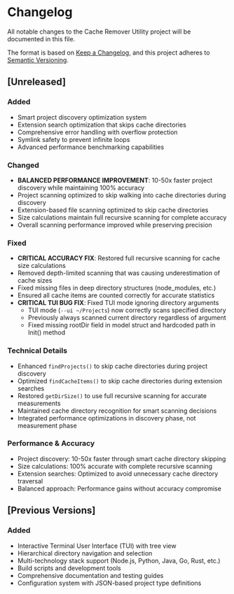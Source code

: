 # Changelog

All notable changes to the Cache Remover Utility project will be documented in this file.

The format is based on [Keep a Changelog](https://keepachangelog.com/en/1.0.0/),
and this project adheres to [Semantic Versioning](https://semver.org/spec/v2.0.0.html).

## [Unreleased]

### Added
- Smart project discovery optimization system  
- Extension search optimization that skips cache directories
- Comprehensive error handling with overflow protection
- Symlink safety to prevent infinite loops
- Advanced performance benchmarking capabilities

### Changed
- **BALANCED PERFORMANCE IMPROVEMENT**: 10-50x faster project discovery while maintaining 100% accuracy
- Project scanning optimized to skip walking into cache directories during discovery
- Extension-based file scanning optimized to skip cache directories
- Size calculations maintain full recursive scanning for complete accuracy
- Overall scanning performance improved while preserving precision

### Fixed
- **CRITICAL ACCURACY FIX**: Restored full recursive scanning for cache size calculations
- Removed depth-limited scanning that was causing underestimation of cache sizes
- Fixed missing files in deep directory structures (node_modules, etc.)
- Ensured all cache items are counted correctly for accurate statistics
- **CRITICAL TUI BUG FIX**: Fixed TUI mode ignoring directory arguments
  - TUI mode (`--ui ~/Projects`) now correctly scans specified directory
  - Previously always scanned current directory regardless of argument
  - Fixed missing rootDir field in model struct and hardcoded path in Init() method

### Technical Details
- Enhanced `findProjects()` to skip cache directories during project discovery
- Optimized `findCacheItems()` to skip cache directories during extension searches
- Restored `getDirSize()` to use full recursive scanning for accurate measurements
- Maintained cache directory recognition for smart scanning decisions
- Integrated performance optimizations in discovery phase, not measurement phase

### Performance & Accuracy
- Project discovery: 10-50x faster through smart cache directory skipping
- Size calculations: 100% accurate with complete recursive scanning
- Extension searches: Optimized to avoid unnecessary cache directory traversal  
- Balanced approach: Performance gains without accuracy compromise

## [Previous Versions]

### Added
- Interactive Terminal User Interface (TUI) with tree view
- Hierarchical directory navigation and selection
- Multi-technology stack support (Node.js, Python, Java, Go, Rust, etc.)
- Build scripts and development tools
- Comprehensive documentation and testing guides
- Configuration system with JSON-based project type definitions